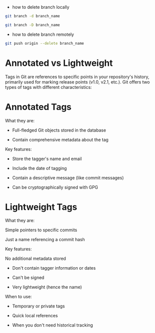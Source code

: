 - how to delete branch locally

```sh
git branch -d branch_name

git branch -D branch_name
```

- how to delete branch remotely

```sh
git push origin --delete branch_name
```

# Annotated vs Lightweight

Tags in Git are references to specific points in your repository's history, primarily used for marking release points (v1.0, v2.1, etc.). Git offers two types of tags with different characteristics:

# Annotated Tags

What they are:

- Full-fledged Git objects stored in the database

- Contain comprehensive metadata about the tag

Key features:

- Store the tagger's name and email

- Include the date of tagging

- Contain a descriptive message (like commit messages)

- Can be cryptographically signed with GPG

# Lightweight Tags

What they are:

Simple pointers to specific commits

Just a name referencing a commit hash

Key features:

No additional metadata stored

- Don't contain tagger information or dates

- Can't be signed

- Very lightweight (hence the name)

When to use:

- Temporary or private tags

- Quick local references

- When you don't need historical tracking
